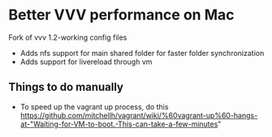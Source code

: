 # Better VVV performance on Mac
Fork of vvv 1.2-working config files

- Adds nfs support for main shared folder for faster folder synchronization
- Adds support for livereload through vm

## Things to do manually
- To speed up the vagrant up process, do this https://github.com/mitchellh/vagrant/wiki/%60vagrant-up%60-hangs-at-"Waiting-for-VM-to-boot.-This-can-take-a-few-minutes"